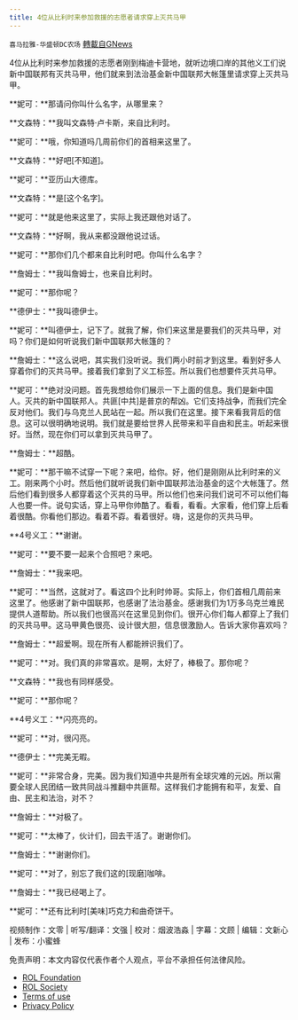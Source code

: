 ```yaml
---
title: 4位从比利时来参加救援的志愿者请求穿上灭共马甲
---
```

`喜马拉雅-华盛顿DC农场` [轉載自GNews](https://gnews.org/zh-hans/2470883/)

4位从比利时来参加救援的志愿者刚到梅迪卡营地，就听边境口岸的其他义工们说新中国联邦有灭共马甲，他们就来到法治基金新中国联邦大帐篷里请求穿上灭共马甲。
  
**妮可：**那请问你叫什么名字，从哪里来？
 
**文森特：**我叫文森特·卢卡斯，来自比利时。
 
**妮可：**哦，你知道吗几周前你们的首相来这里了。
 
**文森特：**好吧[不知道]。
 
**妮可：**亚历山大德库。
 
**文森特：**是[这个名字]。
 
**妮可：**就是他来这里了，实际上我还跟他对话了。
 
**文森特：**好啊，我从来都没跟他说过话。
 
**妮可：**那你们几个都来自比利时吧。你叫什么名字？
 
**詹姆士：**我叫詹姆士，也来自比利时。
 
**妮可：**那你呢？
 
**德伊士：**我叫德伊士。
 
**妮可：**叫德伊士，记下了。就我了解，你们来这里是要我们的灭共马甲，对吗？你们是如何听说我们新中国联邦大帐篷的？
 
**詹姆士：**这么说吧，其实我们没听说。我们两小时前才到这里。看到好多人穿着你们的灭共马甲。接着我们拿到了义工标签。所以我们也想要件灭共马甲。
 
**妮可：**绝对没问题。首先我想给你们展示一下上面的信息。我们是新中国人。灭共的新中国联邦人。共匪[中共]是普京的帮凶。它们支持战争，而我们完全反对他们。我们与乌克兰人民站在一起。所以我们在这里。接下来看我背后的信息。这可以很明确地说明。我们就是要给世界人民带来和平自由和民主。听起来很好。当然，现在你们可以拿到灭共马甲了。
 
**詹姆士：**超酷。
 
**妮可：**那干嘛不试穿一下呢？来吧，给你。好，他们是刚刚从比利时来的义工。刚来两个小时。然后他们就听说我们新中国联邦法治基金的这个大帐篷了。然后他们看到很多人都穿着这个灭共的马甲。所以他们也来问我们说可不可以他们每人也要一件。说句实话，穿上马甲你帅酷了。看看，看看。大家看，他们穿上后看着很酷。你看他们那边。看着不孬。看着很好。嗨，这是你的灭共马甲。
 
**4号义工：**谢谢。
 
**妮可：**要不要一起来个合照吧？来吧。
 
**詹姆士：**我来吧。
 
**妮可：**当然，这就对了。看这四个比利时帅哥。实际上，你们首相几周前来这里了。他感谢了新中国联邦，也感谢了法治基金。感谢我们为1万多乌克兰难民提供人道帮助。所以我们也很高兴在这里见到你们。很开心你们每人都穿上了我们的灭共马甲。这马甲黄色很亮、设计很大胆，信息很激励人。告诉大家你喜欢吗？
 
**詹姆士：**超爱啊。现在所有人都能辨识我们了。
 
**妮可：**对。我们真的非常喜欢。是啊，太好了，棒极了。那你呢？
 
**文森特：**我也有同样感受。
 
**妮可：**那你呢？
 
**4号义工：**闪亮亮的。
 
**妮可：**对，很闪亮。
 
**德伊士：**完美无暇。
 
**妮可：**非常合身，完美。因为我们知道中共是所有全球灾难的元凶。所以需要全球人民团结一致共同战斗推翻中共匪帮。这样我们才能拥有和平，友爱、自由、民主和法治，对不？
 
**詹姆士：**对极了。
 
**妮可：**太棒了，伙计们，回去干活了。谢谢你们。
 
**詹姆士：**谢谢你们。
 
**妮可：**对了，别忘了我们这的[现磨]咖啡。
 
**詹姆士：**我已经喝上了。
 
**妮可：**还有比利时[美味]巧克力和曲奇饼干。
 
视频制作：文零 | 听写/翻译：文强 | 校对：烟波浩淼 | 字幕：文顾 | 编辑：文新心 | 发布：小蜜蜂

免责声明：本文内容仅代表作者个人观点，平台不承担任何法律风险。
  
- [ROL Foundation](https://rolfoundation.org/)
- [ROL Society](https://rolsociety.org/)
- [Terms of use](https://gnews.org/terms-of-use-3/)
- [Privacy Policy](https://gnews.org/privacy-policy/)
